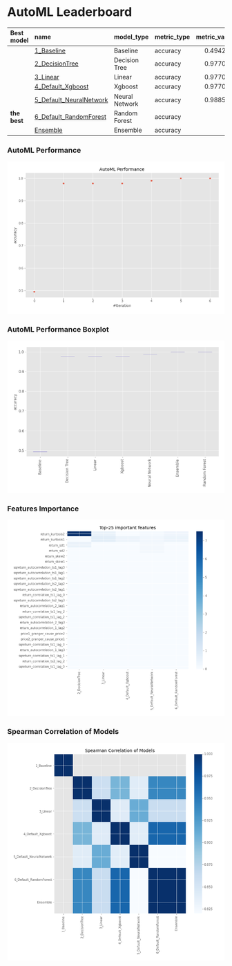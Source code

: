 # AutoML Leaderboard

| Best model   | name                                                         | model_type     | metric_type   |   metric_value |   train_time |
|:-------------|:-------------------------------------------------------------|:---------------|:--------------|---------------:|-------------:|
|              | [1_Baseline](1_Baseline/README.md)                           | Baseline       | accuracy      |       0.494253 |        17.68 |
|              | [2_DecisionTree](2_DecisionTree/README.md)                   | Decision Tree  | accuracy      |       0.977011 |        21.17 |
|              | [3_Linear](3_Linear/README.md)                               | Linear         | accuracy      |       0.977011 |        21.01 |
|              | [4_Default_Xgboost](4_Default_Xgboost/README.md)             | Xgboost        | accuracy      |       0.977011 |        21.05 |
|              | [5_Default_NeuralNetwork](5_Default_NeuralNetwork/README.md) | Neural Network | accuracy      |       0.988506 |        19.22 |
| **the best** | [6_Default_RandomForest](6_Default_RandomForest/README.md)   | Random Forest  | accuracy      |       1        |        24.74 |
|              | [Ensemble](Ensemble/README.md)                               | Ensemble       | accuracy      |       1        |         0.15 |

### AutoML Performance
![AutoML Performance](ldb_performance.png)

### AutoML Performance Boxplot
![AutoML Performance Boxplot](ldb_performance_boxplot.png)

### Features Importance
![features importance across models](features_heatmap.png)



### Spearman Correlation of Models
![models spearman correlation](correlation_heatmap.png)

